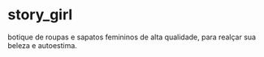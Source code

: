 # story_girl
botique de roupas e sapatos femininos de alta qualidade, para realçar sua beleza e autoestima.
